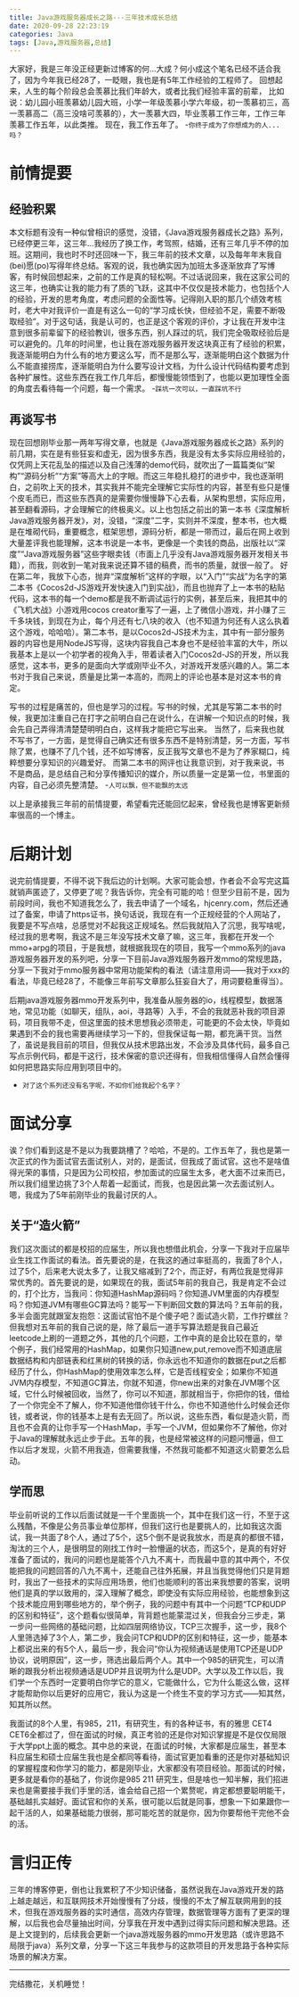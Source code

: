 ```yaml
---
title: Java游戏服务器成长之路---三年技术成长总结
date: 2020-09-28 22:23:19
categories: Java
tags: [Java,游戏服务器,总结]
---
```

大家好，我是三年没正经更新过博客的何...大成？何小成这个笔名已经不适合我了，因为今年我已经28了，一眨眼，我也是有5年工作经验的工程师了。
回想起来，人生的每个阶段总会羡慕比我们年龄大，或者比我们经验丰富的前辈，
比如说：幼儿园小班羡慕幼儿园大班，小学一年级羡慕小学六年级，初一羡慕初三，高一羡慕高二（高三没啥可羡慕的），大一羡慕大四，毕业羡慕工作三年，工作三年羡慕工作五年，以此类推。
现在，我工作五年了。
-`你终于成为了你想成为的人...吗？`
<!--more-->
# 前情提要

## 经验积累
本文标题有没有一种似曾相识的感觉，没错，《Java游戏服务器成长之路》系列，已经停更三年，这三年...我经历了换工作，考驾照，结婚，还有三年几乎不停的加班。这期间，我也时不时还回味一下，我三年前的技术文章，以及每年年末我自(bei)愿(po)写得年终总结。客观的说，我也确实因为加班太多逐渐放弃了写博客，有时候回想起来，之前的工作是真的轻松啊。不过话说回来，我在这家公司的这三年，也确实让我的能力有了质的飞跃，这其中不仅仅是技术能力，也包括个人的经验，开发的思考角度，考虑问题的全面性等。记得刚入职的那几个绩效考核时，老大中对我评价一直是有这么一句的“学习成长快，但经验不足，需要不断吸取经验”。对于这句话，我是认可的，也正是这个客观的评价，才让我在开发中注意到很多前辈留下的经验教训，很多东西，别人踩过的坑，我们完全吸取经验后是可以避免的。几年的时间里，也让我在游戏服务器开发这块真正有了经验的积累，我逐渐能明白为什么有的地方要这么写，而不是那么写，逐渐能明白这个数据为什么不能直接捞库，逐渐能明白为什么要写设计文档，为什么设计代码结构要考虑到各种扩展性。这些东西在我工作几年后，都慢慢能领悟到了，也能以更加理性全面的角度去看待每一个问题，每一个需求。
-`踩坑一次可以，一直踩坑不行`

## 再谈写书
现在回想刚毕业那一两年写得文章，也就是《Java游戏服务器成长之路》系列的前几期，实在是有些狂妄和虚无，因为很多东西，我是没有太多实际应用经验的，仅凭网上天花乱坠的描述以及自己浅薄的demo代码，就吹出了一篇篇类似“架构”“源码分析”“方案”等高大上的字眼。而这三年稳扎稳打的进步中，我也逐渐明白，之前吹上天的技术，其实我并不能完全理解它实际性的内容，甚至有些只是懂个皮毛而已，而这些东西真的是需要你慢慢静下心去看，从架构思想，实际应用，甚至翻看源码，才会理解它的终极奥义。以上也包括之前出的第一本书《深度解析Java游戏服务器开发》，对，没错，“深度”二字，实则并不深度，整本书，也大概是在堆砌代码，重要概念，框架思想，源码分析，都是一带而过，最后在网上收到大量差评我也能理解，这本书说是一本书，更像是一个卖钱的商品，出版社以“深度”“Java游戏服务器”这些字眼卖钱（市面上几乎没有Java游戏服务器开发相关书籍），而我，则收到一笔对我来说还算不错的稿费，而书的质量，就很一般了。
好在第二年，我放下心态，抛弃“深度解析”这样的字眼，以“入门”“实战”为名字的第二本书《Cocos2d-JS游戏开发快速入门到实战》，而且也抛弃了上一本书的粘贴代码，这本书的每一个demo都是我不断调试运行的实例，甚至后来，我把其中的《飞机大战》小游戏用cocos creator重写了一遍，上了微信小游戏，并小赚了三千多块钱，到现在为止，每个月还有七八块的收入（也不知道为何还有人这么执着这个游戏，哈哈哈）。第二本书，是以Cocos2d-JS技术为主，其中有一部分服务器的内容也是用NodeJS写得，这块内容我自己本身也不是经验丰富的大牛，所以我基本上是以一个初学者的视角入手，带着读者入门Cocos2d-JS的开发，所以我感觉，这本书，更多的是面向大学或刚毕业不久，对游戏开发感兴趣的人。第二本书对于我自己来说，质量是比第一本高的，而网上的评论也基本是对这本书的肯定。

写书的过程是痛苦的，但也是学习的过程。写书的时候，尤其是写第二本书的时候，我更加注重自己在打字之前明白自己在说什么，在讲解一个知识点的时候，我会先自己弄得清清楚楚明明白白，这样我才能把它写出来。
当然了，后来我也就不写书了，一方面，是觉得自己确实还有很多东西不是特别清楚，另一方面，写书除了累，也赚不了几个钱，还不如写博客，反正我写文章也不是为了养家糊口，纯粹想要分享知识的兴趣爱好。
而第二本书的网评也让我意识到，对于我来说，书不是商品，是总结自己和分享传播知识的媒介，所以质量一定是第一位，书里面的内容，自己必须先整清楚。
-`人可以飘，但不能飘的太远`

以上是承接我三年前的前情提要，希望看完还能回忆起来，曾经我也是博客更新频率很高的一个博主。

# 后期计划
说完前情提要，不得不说下我后边的计划啊。大家可能会想，作者会不会写完这篇就销声匿迹了，又停更了呢？我告诉你，完全有可能的哈！但至少目前不是，因为前段时间，我也不知道我怎么了，我去申请了一个域名，hjcenry.com，然后还通过了备案，申请了https证书，换句话说，我现在有一个正规经营的个人网站了，我要是不写点啥，总感觉对不起我这正规域名。然后我就陷入了沉思，我写啥呢，经过我的思考啊，我这不是三年没写技术文章了嘛，这三年，我都在开发一个mmo+arpg的项目，于是我想，就根据我现在的项目，我写一个mmo系列的java游戏服务器开发的系列吧，分享一下目前Java游戏服务器开发mmo的常规思路，分享一下我对于mmo服务器中常用功能架构的看法（请注意用词——我对于xxx的看法，毕竟已经28了，不能像三年前写文章那么狂妄自大了，用词要稳重得当）。

后期java游戏服务器mmo开发系列中，我准备从服务器的io，线程模型，数据落地，常见功能（如聊天，组队，aoi，寻路等）入手，不会的我就恶补我的项目源码，项目我带不走，但这里面的技术思想我必须带走，可能更的不会太快，毕竟如果遇到不会的我也需要再继续学习一下的，但我保证每一期，都充满干货。当然了，虽说是我目前的项目，但我仅从技术思路出发，不会涉及具体代码，最多自己写点示例代码，都是干这行，技术保密的意识还得有，但我相信懂得人自然会懂得如何把思路实际应用到项目中的。
- `对了这个系列还没有名字呢，不如你们给我起个名字？`

# 面试分享
诶？你们看到这是不是以为我要跳槽了？哈哈，不是的。工作五年了，我也是第一次正式的作为面试官去面试别人，对的，是面试，但我成了面试官。这也不是啥值得光荣的事情，只是因为公司校招，参加面试的应届生太多，老大面不过来而已，所以我们组里边挑了3个人帮着一起面试，而我，也是因此第一次去面试别人。嗯，我成为了5年前刚毕业的我最讨厌的人。

## 关于“造火箭”
我们这次面试的都是校招的应届生，所以我也想借此机会，分享一下我对于应届毕业生找工作面试的看法。首先要说的是，在我这的通过率挺高的，我面了8个人，过了5个，后来老大说太多了，让我又缩减到了2个，而正好，有两位我是觉得非常优秀的。首先要说的是，如果现在的我，面试5年前的我自己，我是肯定不会过的，打个比方，当我问：你知道HashMap源码吗？你知道JVM里面的内存模型吗？你知道JVM有哪些GC算法吗？能写一下判断回文数的算法吗？五年前的我，多半会面完就跟室友抱怨：这面试官怕不是个傻子吧？面试造火箭，工作拧螺丝？但我想对五年前的我自己说的是，除了最后一道手写算法题是我自己最近leetcode上刷的一道题之外，其他的几个问题，工作中真的是会比较在意的，举个例子，我们经常用的HashMap，如果你只知道new,put,remove而不知道底层数据结构和内部链表和红黑树的转换的话，你永远也不知道你的数据在put之后都经历了什么，你HashMap的使用效率怎么样，它是否线程安全；如果你不知道JVM内存模型，不知道GC算法，你就不知道，你new出来的对象在JVM哪个区域，它什么时候被回收，当然了，你可以不知道，那就相当于，你把你的钱，借给了一个你完全不了解人，你不知道他借你钱干什么，你也不知道他什么时候会还你钱，或者说，你的钱基本上是有去无回了。所以说，这些东西，看似是造火箭，而且也不会真的让你手写一个HashMap，手写一个JVM，但如果你不了解他，你对于Java的理解就永远止步于此。五年的我，也是经常被这样的问题问懵逼，但工作以后才发现，火箭不用我造，但需要我懂，不然我可能都不知道这火箭要怎么启动。

## 学而思
毕业前听说的工作以后面试就是一千个里面挑一个，其中在我们这一行，不至于这么残酷，不像是公务员事业单位那样，但我们这行也是要挑人的，比如我这次面试，我一共面了8个人，通过了5个，这5个倒不是说我放水，而是真的都很不错，淘汰的三个人，是很明显的刚找工作时一脸懵逼的状态，而这5个，是真的有好好准备了面试的，我问的问题也是能答个八九不离十，而我最中意的其中两个，不仅能把我的问题回答的八九不离十，还能自己往外拓展，并且当我觉得他们只是背题时，我出了一些技术的实际应用场景，他们也能顺利的答出来我想要的答案，说明他们是真的学以致用的，深入理解了概念，即使没有实际应用经验，也能想象到这个技术能应用到哪些地方的，举个例子，我的问题中有其中一个问题“TCP和UDP的区别和特征”，这个题看似很简单，背背题也能蒙混过关，但我会分三步走，第一步问一些网络的基础问题，比如四层网络协议，TCP三次握手，这一步，我8个人里筛选掉了3个人，第二步，我会问TCP和UDP的区别和特征，这一步，能基本上都说出来的有5个人，最后一步，我会问“你认为视频通话是使用TCP还是UDP协议，说明原因”，这一步，筛选出最后两个人。其中一个985的研究生，可以清晰的跟我分析出视频通话是UDP并且说明为什么是UDP。大学以及工作以后，我们学一个东西时一定要明白你学它的意义，它能做什么，它为什么能这么做，这样才能帮助你以后更好的应用它，我认为这是一个终生不变的学习方式——知其然，知其所以然。

我面试的8个人里，有985，211，有研究生，有的各种证书，有的雅思 CET4 CET6全都过了，但在面试的时候，真正考验的还是你对知识掌握是不是仅仅局限于大学ppt上面的概念。其中总的来说，在面试的时候，大家都是应届生，甚至本科应届生和硕士应届生我也是全都同等看待，面试官更加看重的还是你对基础知识的掌握程度和你学习的能力，都是刚毕业，大家都没有项目经验。那面试的时候，更多就是看你的基础了，你说你是985 211 研究生，但是啥也一知半解，我们招进来也是需要接手我们手里的活，谁会给自己招一个累赘呢，肯定都想要聪明能干，基础越扎实越好。面试官和你的关系，很可能以后就是同事，想象一下如果跟你一起干活的人，如果基础能力很弱，那可能吃苦的就是你，因为你要帮他干完他不会的活。

# 言归正传
三年的博客停更，倒也让我累积了不少知识储备，虽然说我在Java游戏开发的路上越走越远，和互联网技术开始慢慢有了分歧，慢慢的不太了解互联网用到的技术，但我在游戏服务器的实时通信，高效内存管理，数据管理等方面有了更深的理解，以后我也会尽量抽出时间，分享我在开发中遇到过得实际问题和解决思路。还是上文提到的，后续我会更新一个java游戏服务器的mmo开发思路（或许思路不局限于java）系列文章，分享一下这三年我参与的这款项目的开发思路于各种实际场景的解决方案。

---

完结撒花，关机睡觉！